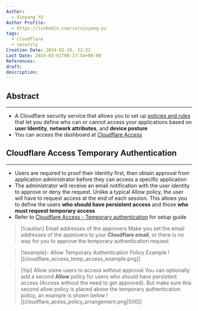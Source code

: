 ```yaml
---
Author:
  - Xinyang YU
Author Profile:
  - https://linkedin.com/in/xinyang-yu
tags:
  - cloudflare
  - security
Creation Date: 2024-02-29, 22:22
Last Date: 2024-03-01T00:17:54+08:00
References: 
draft: 
description: 
---
```

## Abstract
---
- A Cloudflare security service that allows you to set up [policies and rules](https://developers.cloudflare.com/cloudflare-one/policies/access/) that let you define who can or cannot access your applications based on **user Identity**, **network attributes**, and **device posture**
- You can access the dashboard at [Cloudflare Access](https://one.dash.cloudflare.com/:account/l)

## Cloudflare Access Temporary Authentication
---
- Users are required to proof their identity first, then obtain approval from application administrator before they can access a specific application
- The administrator will receive an email notification with the user identity to approve or deny the request. Unlike a typical Allow policy, the user will have to request access at the end of each session. This allows you to define the users **who should have persistent access** and those **who must request temporary access**
- Refer to [Cloudflare Access - Temporary authentication](https://developers.cloudflare.com/cloudflare-one/policies/access/temporary-auth/#set-up-temporary-authentication) for setup guide

>[!caution] Email addresses of the approvers
> Make you set the email addresses of the approvers to your **Cloudflare email**, or there is no way for you to approve the temporary authentication request

>[!example]- Allow Temporary Authentication Policy Example
> ![[cloudflare_access_temp_access_example.png]]

>[!tip] Allow some users to access without approval
> You can optionally add a second **Allow** policy for users who should have persistent access (Access without the need to get approved). But make sure this second allow policy is placed above the temporary authentication policy, an example is shown below
> ![[cloudflare_acess_policy_arrangement.png|500]]